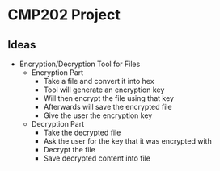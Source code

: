 # CMP202 Project

## Ideas

* Encryption/Decryption Tool for Files
    * Encryption Part
        * Take a file and convert it into hex
        * Tool will generate an encryption key 
        * Will then encrypt the file using that key
        * Afterwards will save the encrypted file 
        * Give the user the encryption key
    * Decryption Part
        * Take the decrypted file
        * Ask the user for the key that it was encrypted with
        * Decrypt the file
        * Save decrypted content into file